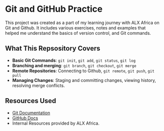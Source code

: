 # Git and GitHub Practice
This project was created as a part of my learning journey with ALX Africa on Git and Github. It includes various exercises, notes and examples that helped me understand the basics of version control, and Git commands.

## What This Repsository Covers

- **Basic Git Commands**: `git init`, `git add`, `git status`, `git log` 
- **Branching and merging**: `git branch`, `git checkout`, `git merge`
- **Remote Repositories**: Connecting to Github, `git remote`, `git push`, `git pull`
- **Managing Changes**: Staging and committing changes, viewing history, resolving merge conflicts.

## Resources Used

- [Git Documentation](https://git-scm.com/doc)
- [GitHub Docs](https://docs.github.com/)
- Internal Resources provided by ALX Africa.


